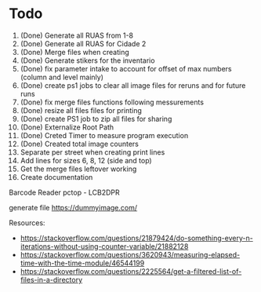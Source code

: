 # Todo

1. (Done) Generate all RUAS from 1-8
2. (Done) Generate all RUAS for Cidade 2
3. (Done) Merge files when creating
4. (Done) Generate stikers for the inventario
5. (Done) fix parameter intake to account for offset of max numbers (column and level mainly)
6. (Done) create ps1 jobs to clear all image files for reruns and for future runs
7. (Done) fix merge files functions following messurements
8. (Done) resize all files files for printing
9. (Done) create PS1 job to zip all files for sharing
10. (Done) Externalize Root Path
11. (Done) Creted Timer to measure program execution
12. (Done) Created total image counters
13. Separate per street when creating print lines
14. Add lines for sizes 6, 8, 12 (side and top)
15. Get the merge files leftover working
16. Create documentation

Barcode Reader
pctop - LCB2DPR

generate file
https://dummyimage.com/

Resources:

- https://stackoverflow.com/questions/21879424/do-something-every-n-iterations-without-using-counter-variable/21882128
- https://stackoverflow.com/questions/3620943/measuring-elapsed-time-with-the-time-module/46544199
- https://stackoverflow.com/questions/2225564/get-a-filtered-list-of-files-in-a-directory
